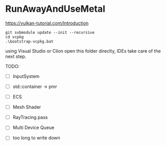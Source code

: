 # RunAwayAndUseMetal
https://vulkan-tutorial.com/Introduction

```
git submodule update --init --recursive
cd vcpkg
.\bootstrap-vcpkg.bat
```
using Visual Studio or Clion open this folder direclty, IDEs take care of the next step.

TODO:
 - [ ] InputSystem
 - [ ] std::container -> pmr
 - [ ] ECS
 - [ ] Mesh Shader
 - [ ] RayTracing pass
 - [ ] Multi Device Queue
 - [ ] too long to write down

